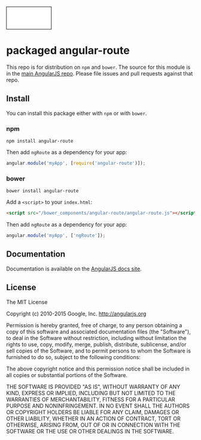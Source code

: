 <svg xmlns="http://www.w3.org/2000/svg" xmlns:xlink="http://www.w3.org/1999/xlink" version="1.1" width="121px" viewBox="-0.5 -0.5 121 61" content="&lt;mxfile host=&quot;www.draw.io&quot; modified=&quot;2019-10-25T09:11:17.866Z&quot; agent=&quot;Mozilla/5.0 (Macintosh; Intel Mac OS X 10_14_6) AppleWebKit/537.36 (KHTML, like Gecko) Chrome/77.0.3865.120 Safari/537.36&quot; etag=&quot;GSjg1YS5o0kGAB_RciI3&quot; version=&quot;12.1.5&quot; type=&quot;github&quot; pages=&quot;1&quot;&gt;&lt;diagram id=&quot;nwlnYesl4nnTbeu-sFTQ&quot; name=&quot;Page-1&quot;&gt;jZJLT4QwEMc/TY8mQHEXr4uLJsZXOJh4a+hIawrFbhHw01tkyiObTTx15jePTv8dQtOqvzOsEY+agyJRwHtCb0kUhXG0c8dIhons98kESiM5Ji0glz+AMEDaSg6nTaLVWlnZbGGh6xoKu2HMGN1t0z602t7asBLOQF4wdU7fJLdiosl1sPB7kKXwN4cBRirmkxGcBOO6WyF6JDQ1WtvJqvoU1Cie12Wqyy5E58EM1PY/BfxTvByyJ8ji9yR/eI6/XsviCrt8M9Xig3FYO3gFjG5rDmOTgNBDJ6SFvGHFGO3cnzsmbKWcFzoT24Gx0F+cM5xf79YGdAXWDC7FF3gFcWNu0O0W+UOvqVhJv0PG8MfLufMiijNQF+8u+v/FVltMj78=&lt;/diagram&gt;&lt;/mxfile&gt;" onclick="(function(svg){var src=window.event.target||window.event.srcElement;while (src!=null&amp;&amp;src.nodeName.toLowerCase()!='a'){src=src.parentNode;}if(src==null){if(svg.wnd!=null&amp;&amp;!svg.wnd.closed){svg.wnd.focus();}else{var r=function(evt){if(evt.data=='ready'&amp;&amp;evt.source==svg.wnd){svg.wnd.postMessage(decodeURIComponent(svg.getAttribute('content')),'*');window.removeEventListener('message',r);}};window.addEventListener('message',r);svg.wnd=window.open('https://www.draw.io/?client=1&amp;lightbox=1&amp;edit=_blank');}}})(this);" style="cursor:pointer;max-width:100%;max-height:61px;"><defs/><g><rect x="0" y="0" width="120" height="60" fill="#ffffff" stroke="#000000" pointer-events="none"/></g></svg>



# packaged angular-route

This repo is for distribution on `npm` and `bower`. The source for this module is in the
[main AngularJS repo](https://github.com/angular/angular.js/tree/master/src/ngRoute).
Please file issues and pull requests against that repo.

## Install

You can install this package either with `npm` or with `bower`.

### npm

```shell
npm install angular-route
```

Then add `ngRoute` as a dependency for your app:

```javascript
angular.module('myApp', [require('angular-route')]);
```

### bower

```shell
bower install angular-route
```

Add a `<script>` to your `index.html`:

```html
<script src="/bower_components/angular-route/angular-route.js"></script>
```

Then add `ngRoute` as a dependency for your app:

```javascript
angular.module('myApp', ['ngRoute']);
```

## Documentation

Documentation is available on the
[AngularJS docs site](http://docs.angularjs.org/api/ngRoute).

## License

The MIT License

Copyright (c) 2010-2015 Google, Inc. http://angularjs.org

Permission is hereby granted, free of charge, to any person obtaining a copy
of this software and associated documentation files (the "Software"), to deal
in the Software without restriction, including without limitation the rights
to use, copy, modify, merge, publish, distribute, sublicense, and/or sell
copies of the Software, and to permit persons to whom the Software is
furnished to do so, subject to the following conditions:

The above copyright notice and this permission notice shall be included in
all copies or substantial portions of the Software.

THE SOFTWARE IS PROVIDED "AS IS", WITHOUT WARRANTY OF ANY KIND, EXPRESS OR
IMPLIED, INCLUDING BUT NOT LIMITED TO THE WARRANTIES OF MERCHANTABILITY,
FITNESS FOR A PARTICULAR PURPOSE AND NONINFRINGEMENT. IN NO EVENT SHALL THE
AUTHORS OR COPYRIGHT HOLDERS BE LIABLE FOR ANY CLAIM, DAMAGES OR OTHER
LIABILITY, WHETHER IN AN ACTION OF CONTRACT, TORT OR OTHERWISE, ARISING FROM,
OUT OF OR IN CONNECTION WITH THE SOFTWARE OR THE USE OR OTHER DEALINGS IN
THE SOFTWARE.

